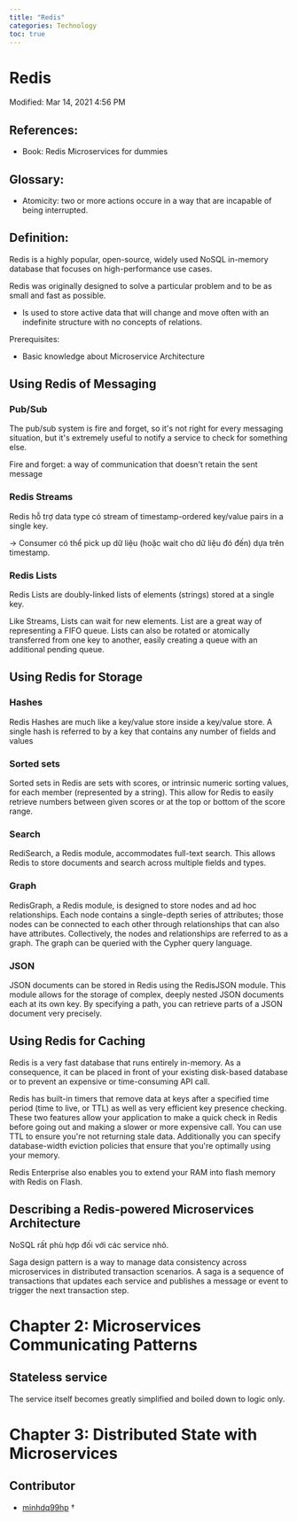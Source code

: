 ```yaml
---
title: "Redis"
categories: Technology
toc: true
---
```


# Redis

Modified: Mar 14, 2021 4:56 PM

## References:

- Book: Redis Microservices for dummies

## Glossary:

- Atomicity: two or more actions occure in a way that are incapable of being interrupted.

## Definition:

Redis is a highly popular, open-source, widely used NoSQL in-memory database that focuses on high-performance use cases.

Redis was originally designed to solve a particular problem and to be as small and fast as possible. 

- Is used to store active data that will change and move often with an indefinite structure with no concepts of relations.

Prerequisites:

- Basic knowledge about Microservice Architecture

## Using Redis of Messaging

### Pub/Sub

The pub/sub system is fire and forget, so it's not right for every messaging situation, but it's extremely useful to notify a service to check for something else.

Fire and forget: a way of communication that doesn't retain the sent message

### Redis Streams

Redis hỗ trợ data type có stream of timestamp-ordered key/value pairs in a single key.

→ Consumer có thể pick up dữ liệu (hoặc wait cho dữ liệu đó đến) dựa trên timestamp.

### Redis Lists

Redis Lists are doubly-linked lists of elements (strings) stored at a single key. 

Like Streams, Lists can wait for new elements. List are a great way of representing a FIFO queue. Lists can also be rotated or atomically transferred from one key to another, easily creating a queue with an additional pending queue.

## Using Redis for Storage

### Hashes

Redis Hashes are much like a key/value store inside a key/value store. A single hash is referred to by a key that contains any number of fields and values

### Sorted sets

Sorted sets in Redis are sets with scores, or intrinsic numeric sorting values, for each member (represented by a string).  This allow for Redis to easily retrieve numbers between given scores or at the top or bottom of the score range. 

### Search

RediSearch, a Redis module, accommodates full-text search. This allows Redis to store documents and search across multiple fields and types. 

### Graph

RedisGraph, a Redis module, is designed to store nodes and ad hoc relationships. Each node contains a single-depth series of attributes; those nodes can be connected to each other through relationships that can also have attributes. Collectively, the nodes and relationships are referred to as a graph. The graph can be queried with the Cypher query language.

### JSON

JSON documents can be stored in Redis using the RedisJSON module. This module allows for the storage of complex, deeply nested JSON documents each at its own key. By specifying a path, you can retrieve parts of a JSON document very precisely.

## Using Redis for Caching

Redis is a very fast database that runs entirely in-memory. As a consequence, it can be placed in front of your existing disk-based database or to prevent an expensive or time-consuming API call.

Redis has built-in timers that remove data at keys after a specified time period (time to live, or TTL) as well as very efficient key presence checking. These two features allow your application to make a quick check in Redis before going out and making a slower or more expensive call. You can use TTL to ensure you're not returning stale data. Additionally you can specify database-width eviction policies that ensure that you're optimally using your memory.

Redis Enterprise also enables you to extend your RAM into flash memory with Redis on Flash.

## Describing a Redis-powered Microservices Architecture

NoSQL rất phù hợp đối với các service nhỏ.

Saga design pattern is a way to manage data consistency across microservices in distributed transaction scenarios. A saga is a sequence of transactions that updates each service and publishes a message or event to trigger the next transaction step.

# Chapter 2: Microservices Communicating Patterns

## Stateless service

The service itself becomes greatly simplified and boiled down to logic only. 

# Chapter 3: Distributed State with Microservices

## Contributor
- [minhdq99hp](mailto:minhdq99hp@gmail.com) $\dagger$
